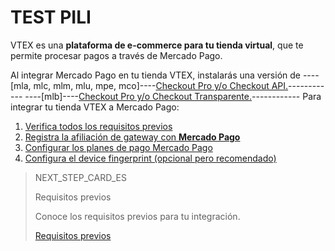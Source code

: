 # TEST PILI

VTEX es una **plataforma de e-commerce para tu tienda virtual**, que te permite procesar pagos a través de Mercado Pago.

Al integrar Mercado Pago en tu tienda VTEX, instalarás una versión de ----[mla, mlc, mlm, mlu, mpe, mco]----[Checkout Pro y/o Checkout API.](https://www.mercadopago[FAKER][URL][DOMAIN]/herramientas-para-vender/cobrar)------------ ----[mlb]----[Checkout Pro y/o Checkout Transparente.](https://www.mercadopago.com.br/ferramentas-para-vender/cobrar)------------ Para integrar tu tienda VTEX a Mercado Pago:

1. [Verifica todos los requisitos previos](https://www.mercadopago[FAKER][URL][DOMAIN]/developers/es/guides/vtex/prerequisites)
2. [Registra la afiliación de gateway con **Mercado Pago**](https://www.mercadopago[FAKER][URL][DOMAIN]/developers/es/guides/plugins/unofficial/vtex/gateway-affiliations)
3. [Configurar los planes de pago Mercado Pago](https://www.mercadopago[FAKER][URL][DOMAIN]/developers/es/guides/vtex/configure-payment-conditions)
4. [Configura el device fingerprint (opcional pero recomendado)](https://www.mercadopago[FAKER][URL][DOMAIN]/developers/es/guides/vtex/device-fingerprint)

> NEXT_STEP_CARD_ES
>
> Requisitos previos
>
> Conoce los requisitos previos para tu integración.
>
> [Requisitos previos](https://www.mercadopago[FAKER][URL][DOMAIN]/developers/es/guides/vtex/prerequisites)